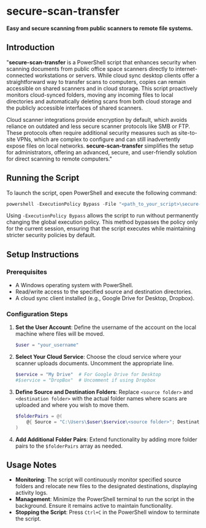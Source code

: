 # secure-scan-transfer

**Easy and secure scanning from public scanners to remote file systems.**

## Introduction

"**secure-scan-transfer** is a PowerShell script that enhances security when scanning documents from public office space scanners directly to internet-connected workstations or servers. While cloud sync desktop clients offer a straightforward way to transfer scans to computers, copies can remain accessible on shared scanners and in cloud storage. This script proactively monitors cloud-synced folders, moving any incoming files to local directories and automatically deleting scans from both cloud storage and the publicly accessible interfaces of shared scanners.

Cloud scanner integrations provide encryption by default, which avoids reliance on outdated and less secure scanner protocols like SMB or FTP. These protocols often require additional security measures such as site-to-site VPNs, which are complex to configure and can still inadvertently expose files on local networks. **secure-scan-transfer** simplifies the setup for administrators, offering an advanced, secure, and user-friendly solution for direct scanning to remote computers."

## Running the Script

To launch the script, open PowerShell and execute the following command:

```powershell
powershell -ExecutionPolicy Bypass -File "<path_to_your_script>\secure-scan-transfer.ps1"
```

Using `-ExecutionPolicy Bypass` allows the script to run without permanently changing the global execution policy. This method bypasses the policy only for the current session, ensuring that the script executes while maintaining stricter security policies by default.

## Setup Instructions

### Prerequisites

- A Windows operating system with PowerShell.
- Read/write access to the specified source and destination directories.
- A cloud sync client installed (e.g., Google Drive for Desktop, Dropbox).

### Configuration Steps

1. **Set the User Account**:
   Define the username of the account on the local machine where files will be moved.

    ```powershell
    $user = "your_username"
    ```

2. **Select Your Cloud Service**:
   Choose the cloud service where your scanner uploads documents. Uncomment the appropriate line.

    ```powershell
    $service = "My Drive"  # For Google Drive for Desktop
    #$service = "DropBox"  # Uncomment if using Dropbox
    ```

3. **Define Source and Destination Folders**:
   Replace `<source folder>` and `<destination folder>` with the actual folder names where scans are uploaded and where you wish to move them.

    ```powershell
    $folderPairs = @(
        @{ Source = "C:\Users\$user\$service\<source folder>"; Destination = "C:\Users\$user\<destination folder>" },
    )
    ```

4. **Add Additional Folder Pairs**:
   Extend functionality by adding more folder pairs to the `$folderPairs` array as needed.

## Usage Notes

- **Monitoring**: The script will continuously monitor specified source folders and relocate new files to the designated destinations, displaying activity logs.
- **Management**: Minimize the PowerShell terminal to run the script in the background. Ensure it remains active to maintain functionality.
- **Stopping the Script**: Press `Ctrl+C` in the PowerShell window to terminate the script.
